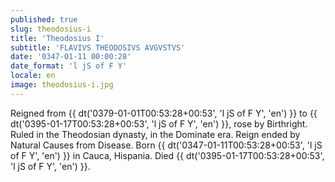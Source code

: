 ```yaml
---
published: true
slug: theodosius-i
title: 'Theodosius I'
subtitle: 'FLAVIVS THEODOSIVS AVGVSTVS'
date: '0347-01-11 00:00:28'
date_format: 'l jS of F Y'
locale: en
image: theodosius-i.jpg
---
```


Reigned from {{ dt('0379-01-01T00:53:28+00:53', 'l jS of F Y', 'en') }} to {{ dt('0395-01-17T00:53:28+00:53', 'l jS of F Y', 'en') }}, rose by Birthright. Ruled in the Theodosian dynasty, in the Dominate era. Reign ended by Natural Causes from Disease. Born {{ dt('0347-01-11T00:53:28+00:53', 'l jS of F Y', 'en') }} in Cauca, Hispania. Died {{ dt('0395-01-17T00:53:28+00:53', 'l jS of F Y', 'en') }}.

